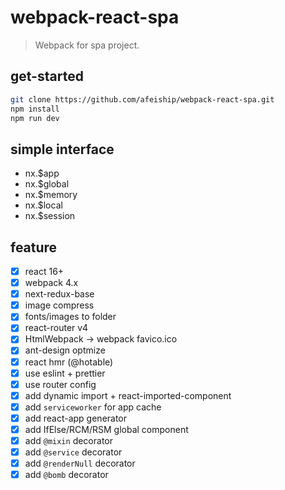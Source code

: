 # webpack-react-spa
> Webpack for spa project.

## get-started
```bash
git clone https://github.com/afeiship/webpack-react-spa.git
npm install
npm run dev
```

## simple interface
- nx.\$app
- nx.\$global
- nx.\$memory
- nx.\$local
- nx.\$session

## feature
- [x] react 16+
- [x] webpack 4.x
- [x] next-redux-base
- [x] image compress
- [x] fonts/images to folder
- [x] react-router v4
- [x] HtmlWebpack -> webpack favico.ico
- [x] ant-design optmize
- [x] react hmr (@hotable)
- [x] use eslint + prettier
- [x] use router config
- [x] add dynamic import + react-imported-component
- [x] add `serviceworker` for app cache
- [x] add react-app generator
- [x] add IfElse/RCM/RSM global component
- [x] add `@mixin` decorator
- [x] add `@service` decorator
- [x] add `@renderNull` decorator
- [x] add `@bomb` decorator
